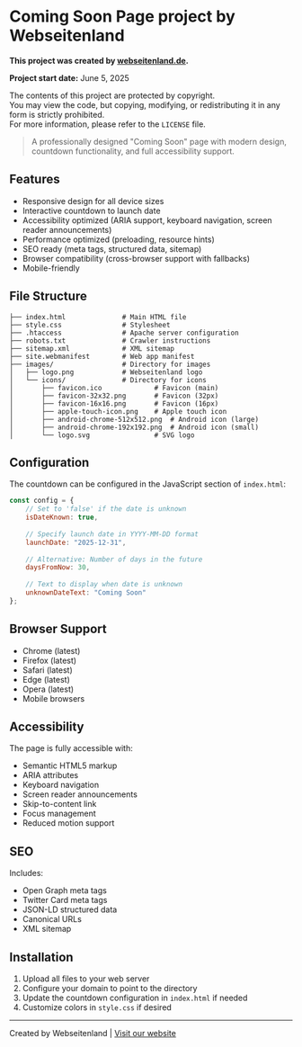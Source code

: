 # Coming Soon Page project by Webseitenland

**This project was created by [webseitenland.de](https://webseitenland.de/).**

**Project start date:** June 5, 2025

The contents of this project are protected by copyright.  
You may view the code, but copying, modifying, or redistributing it in any form is strictly prohibited.  
For more information, please refer to the `LICENSE` file.

> A professionally designed "Coming Soon" page with modern design, countdown functionality, and full accessibility support.

## Features

- Responsive design for all device sizes
- Interactive countdown to launch date
- Accessibility optimized (ARIA support, keyboard navigation, screen reader announcements)
- Performance optimized (preloading, resource hints)
- SEO ready (meta tags, structured data, sitemap)
- Browser compatibility (cross-browser support with fallbacks)
- Mobile-friendly

## File Structure

```
├── index.html              # Main HTML file
├── style.css               # Stylesheet
├── .htaccess               # Apache server configuration
├── robots.txt              # Crawler instructions
├── sitemap.xml             # XML sitemap
├── site.webmanifest        # Web app manifest
├── images/                 # Directory for images
│   ├── logo.png            # Webseitenland logo
│   └── icons/              # Directory for icons
│       ├── favicon.ico             # Favicon (main)
│       ├── favicon-32x32.png       # Favicon (32px)
│       ├── favicon-16x16.png       # Favicon (16px)
│       ├── apple-touch-icon.png    # Apple touch icon
│       ├── android-chrome-512x512.png  # Android icon (large)
│       ├── android-chrome-192x192.png  # Android icon (small)
│       └── logo.svg                # SVG logo
```

## Configuration

The countdown can be configured in the JavaScript section of `index.html`:

```javascript
const config = {
    // Set to 'false' if the date is unknown
    isDateKnown: true,
    
    // Specify launch date in YYYY-MM-DD format
    launchDate: "2025-12-31",
    
    // Alternative: Number of days in the future
    daysFromNow: 30,
    
    // Text to display when date is unknown
    unknownDateText: "Coming Soon"
};
```

## Browser Support

- Chrome (latest)
- Firefox (latest)
- Safari (latest)
- Edge (latest)
- Opera (latest)
- Mobile browsers

## Accessibility

The page is fully accessible with:
- Semantic HTML5 markup
- ARIA attributes
- Keyboard navigation
- Screen reader announcements
- Skip-to-content link
- Focus management
- Reduced motion support

## SEO

Includes:
- Open Graph meta tags
- Twitter Card meta tags
- JSON-LD structured data
- Canonical URLs
- XML sitemap

## Installation

1. Upload all files to your web server
2. Configure your domain to point to the directory
3. Update the countdown configuration in `index.html` if needed
4. Customize colors in `style.css` if desired

---

Created by Webseitenland | [Visit our website](https://webseitenland.de) 
